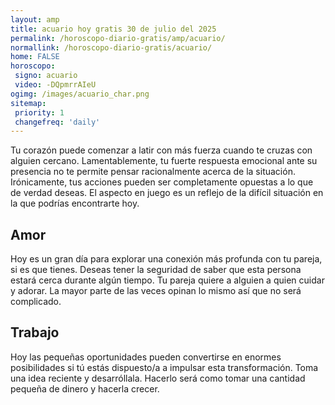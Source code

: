 ```yaml
---
layout: amp
title: acuario hoy gratis 30 de julio del 2025 
permalink: /horoscopo-diario-gratis/amp/acuario/
normallink: /horoscopo-diario-gratis/acuario/
home: FALSE
horoscopo:
 signo: acuario
 video: -DQpmrrAIeU
ogimg: /images/acuario_char.png
sitemap:
 priority: 1
 changefreq: 'daily'
---
```



Tu corazón puede comenzar a latir con más fuerza cuando te cruzas con alguien cercano. Lamentablemente, tu fuerte respuesta emocional ante su presencia no te permite pensar racionalmente acerca de la situación. Irónicamente, tus acciones pueden ser completamente opuestas a lo que de verdad deseas. El aspecto en juego es un reflejo de la difícil situación en la que podrías encontrarte hoy.

## Amor

Hoy es un gran día para explorar una conexión más profunda con tu pareja, si es que tienes. Deseas tener la seguridad de saber que esta persona estará cerca durante algún tiempo. Tu pareja quiere a alguien a quien cuidar y adorar. La mayor parte de las veces opinan lo mismo así que no será complicado.

## Trabajo

Hoy las pequeñas oportunidades pueden convertirse en enormes posibilidades si tú estás dispuesto/a a impulsar esta transformación. Toma una idea reciente y desarróllala. Hacerlo será como tomar una cantidad pequeña de dinero y hacerla crecer.
